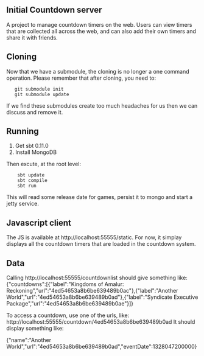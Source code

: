 Initial Countdown server
-----------------------
A project to manage countdown timers on the web. Users can view timers that are collected all across the web, and can also add their own timers and share it with friends.

Cloning
-------
Now that we have a submodule, the cloning is no longer a one command operation. Please remember that after cloning, you need to:

       git submodule init
       git submodule update

If we find these submodules create too much headaches for us then we can discuss and remove it.

Running
-------

1. Get sbt 0.11.0
2. Install MongoDB

Then excute, at the root level:

        sbt update
        sbt compile
        sbt run


This will read some release date for games, persist it to mongo and start a jetty service.

Javascript client
-----------------
The JS is available at http://localhost:55555/static. For now, it simplay displays all the countdown timers that are loaded in the countdown system.

Data
----
Calling http://localhost:55555/countdownlist should give something like:
{"countdowns":[{"label":"Kingdoms of Amalur: Reckoning","url":"4ed54653a8b6be639489b0ac"},{"label":"Another World","url":"4ed54653a8b6be639489b0ad"},{"label":"Syndicate Executive Package","url":"4ed54653a8b6be639489b0ae"}]}

To access a countdown, use one of the urls, like: http://localhost:55555/countdown/4ed54653a8b6be639489b0ad
It should display something like: 

{"name":"Another World","url":"4ed54653a8b6be639489b0ad","eventDate":1328047200000}


